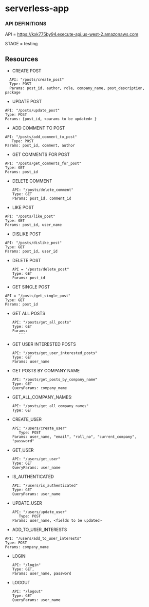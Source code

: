 # serverless-app

### API DEFINITIONS

API = https://kxk775by94.execute-api.us-west-2.amazonaws.com

STAGE = testing

## Resources

* CREATE POST 
 ```
   API: "/posts/create_post"
   Type: POST
   Params: post_id, author, role, company_name, post_description, package
 ```

*  UPDATE POST 
  
  ``` 
  API: "/posts/update_post"
  Type: POST
  Params: {post_id, <params to be updated> }
  ```
*  ADD COMMENT TO POST 
  ```
  API: "/posts/add_comment_to_post"
     Type: POST
  Params: post_id, comment, author
  ```
  
*  GET COMMENTS FOR POST 
  ```
  API: "/posts/get_comments_for_post"
  Type: GET
  Params: post_id
  ```
  
*  DELETE COMMENT 
   ``` 
   API: "/posts/delete_comment"
   Type: GET
   Params: post_id, comment_id
   ```
*  LIKE POST 
 ```
 API: "/posts/like_post"
 Type: GET
 Params: post_id, user_name
 ```
 
*  DISLIKE POST 
  ```
  API: "/posts/dislike_post"
  Type: GET
  Params: post_id, user_id
  ```
*  DELETE POST
   ```
   API = "/posts/delete_post"
   Type: GET
   Params: post_id
   ```
*  GET SINGLE POST 
  ```
  API = "/posts/get_single_post"
  Type: GET
  Params: post_id
  ```
*  GET ALL POSTS 
    ```
    API: "/posts/get_all_posts"
    Type: GET
    Params: 
       ```
*  GET USER INTERESTED POSTS
     ```
     API: "/posts/get_user_interested_posts"
     Type: GET
     Params: user_name
     ```
     
*  GET POSTS BY COMPANY NAME
     ```
     API: "/posts/get_posts_by_company_name"
     Type: GET
     QueryParams: company_name
     ```
*  GET_ALL_COMPANY_NAMES:
   ```
   API: "/posts/get_all_company_names"
   Type: GET
   ```

*  CREATE_USER
    ```
    API: "/users/create_user"
       Type: POST
    Params: user_name, "email", "roll_no", "current_company", "password"
    ```
*  GET_USER 
   ```
   API: "/users/get_user"
   Type: GET
   QueryParams: user_name
    ```
*  IS_AUTHENTICATED 
    ```
    API: "/users/is_authenticated"
    Type: GET
    QueryParams: user_name
    ```
*  UPDATE_USER 
    ```
    API: "/users/update_user"
       Type: POST
    Params: user_name, <fields to be updated>
    
*  ADD_TO_USER_INTERESTS
  ```
  API: "/users/add_to_user_interests"
  Type: POST
  Params: company_name
  ```

*  LOGIN 
   ```
   API: "/login"
   Type: GET,
   Params: user_name, password
   ```
   
*  LOGOUT
    ```
    API: "/logout"
    Type: GET
    QueryParams: user_name
    ```

